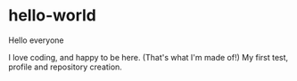 # hello-world

Hello everyone

I love coding, and happy to be here. (That's what I'm made of!)
My first test, profile and  repository creation.
